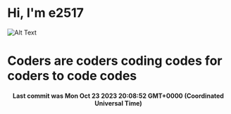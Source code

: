 # Hi, I'm e2517

![Alt Text](https://github.com/E2517/e2517/blob/master/images/background.gif)

# Coders are coders coding codes for coders to code codes

<h4 align="center">Last commit was Mon Oct 23 2023 20:08:52 GMT+0000 (Coordinated Universal Time)</h4>
